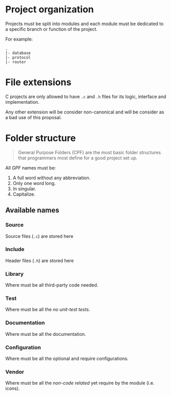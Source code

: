 # Project organization
Projects must be split into modules and each module must be dedicated to a 
specific branch or function of the project.

For example:
```text
.
|- database
|- protocol
|- router
```

# File extensions
C projects are only allowed to have `.c` and `.h` files for its logic, interface
and implementation.

Any other extension will be consider non-canonical and will be consider as a bad 
use of this proposal.

# Folder structure
> General Purpose Folders (CPF) are the most basic folder structures that
> programmers most define for a good project set up.

All _GPF_ names must be: 
1. A full word without any abbreviation.
2. Only one word long.
3. In singular.
4. Capitalize.

## Available names
### Source
Source files (`.c`) are stored here

### Include
Header files (`.h`) are stored here

### Library
Where must be all third-party code needed.

### Test
Where must be all the *no unit-test tests*.

### Documentation
Where must be all the documentation.

### Configuration
Where must be all the optional and require configurations.

### Vendor
Where must be all the *non-code related* yet require by the module (i.e. icons).
